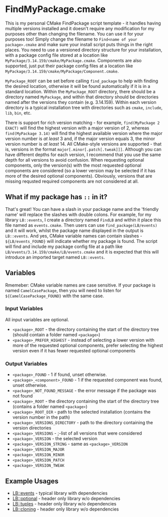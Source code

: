 FindMyPackage.cmake
===================

This is my personal CMake FindPackage script template - it handles having multiple versions installed and it doesn't require any modification for my purposes other than changing the filename.
You can use it for your purposes too!
Simply change the filename to `Find<name of your package>.cmake` and make sure your install script puts things in the right places.
You need to use a versioned directory structure for your installation, with a package config file stored at a location like `MyPackage/3.14.159/cmake/MyPackage.cmake`.
Components are also supported, just put their package config files at a location like `MyPackage/3.14.159/cmake/MyPackage/Component.cmake`.

`MyPackage_ROOT` can be set before calling `find_package` to help with finding the desired location, otherwise it will be found automatically if it is in a standard location.
Within the `MyPackage_ROOT` directory, there should be a directory named `MyPackage`, and within that directory should be directories named after the versions they contain (e.g. 3.14.159).
Within each version directory is a typical installation tree with directories such as `cmake`, `include`, `lib`, `bin`, etc.

There is support for rich version matching - for example, `find(MyPackage 2 EXACT)` will find the highest version with a major version of 2, whereas `find(MyPackage 3.14)` will find the highest available version where the major version number is _at least_ 3 and, if the major version equals 3, the minor version number is _at least_ 14.
All CMake-style versions are supported - that is, versions in the format `major[.minor[.patch[.tweak]]]`.
Although you can have different depths for each version, I recommend that you use the same depth for all versions to avoid confusion.
When requesting optional components, only the version(s) with the most requested optional components are considered (so a lower version may be selected if it has more of the desired optional components).
Obviously, versions that are missing requsted required components are not considered at all.

## What if my package has `::` in it?
That's great! You can have a slash in your package name and the 'friendly name' will replace the slashes with double colons.
For example, for my library `LB::events`, I create a directory named `FindLB` and within it place this file named as `events.cmake`.
Then users can use `find_package(LB/events)` and it will work, whilst the package name displayed in the output is `LB::events`.
And yes, CMake variable names can contain slashes - `${LB/events_FOUND}` will indicate whether my package is found.
The script will find and include my package config file at a path like `LB/events/3.14.159/cmake/LB/events.cmake` and it is expected that this will introduce an imported target named `LB::events`.

## Variables
Rmemeber: CMake variable names are case sensitive.
If your package is named `CamelCasePackage`, then you will need to listen for `${CamelCasePackage_FOUND}` with the same case.

### Input Variables
All input variables are optional.
* `<package>_ROOT` - the directory containing the start of the directory tree (should contain a folder named `<package>`)
* `<package>_PREFER_HIGHEST` - instead of selecting a lower version with more of the requested optional components, prefer selecting the highest version even if it has fewer requested optional components

### Output Variables
* `<package>_FOUND` - 1 if found, unset otherwise.
* `<package>_<component>_FOUND` - 1 if the requested component was found, unset otherwise.
* `<package>_NOT_FOUND_MESSAGE` - the error message if the package was not found
* `<package>_ROOT` - the directory containing the start of the directory tree (contains a folder named `<package>`)
* `<package>_ROOT_DIR` - path to the selected installation (contains the version number in the path)
* `<package>_VERSIONS_DIRECTORY` - path to the directory containing the version directories
* `<package>_VERSIONS` - ;-list of all versions that were considered
* `<package>_VERSION` - the selected version
* `<package>_VERSION_STRING` - same as `<package>_VERSION`
* `<package>_VERSION_MAJOR`
* `<package>_VERSION_MINOR`
* `<package>_VERSION_PATCH`
* `<package>_VERSION_TWEAK`

## Example Usages
* [LB::events](https://github.com/LB--/events/blob/events/events/CMakeLists.txt#L7) - typical library with dependencies
* [LB::optional](https://github.com/LB--/optional/blob/optional/CMakeLists.txt#L7) - header only library w/o dependencies
* [LB::tuples](https://github.com/LB--/tuples/blob/tuples/CMakeLists.txt#L7) - header only library w/o dependencies
* [LB::cloning](https://github.com/LB--/cloning/blob/cloning/CMakeLists.txt#L7) - header only library w/o dependencies
